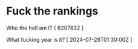 # Fuck the rankings

Who the hell am I?
{ 6207832 }

What fucking year is it?
[ 2024-07-28T01:30:00Z ]
